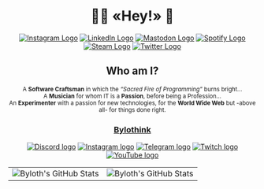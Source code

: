<h1 align="center">
  🧑‍💻 «Hey!» 👋
</h1>

<div align="center">
  <!-- https://shields.io/ -->
  <!-- https://simpleicons.org/ -->
  <a href="https://www.instagram.com/byloth.dev/" title="Instagram"><img src="https://img.shields.io/static/v1?color=E4405F&label=&logo=instagram&logoColor=white&message=Instagram&style=flat" alt="Instagram Logo" /></a>
  <a href="https://www.linkedin.com/in/byloth/" title="LinkedIn"><img src="https://img.shields.io/static/v1?color=0A66C2&label=&logo=linkedin&logoColor=white&message=LinkedIn&style=flat" alt="LinkedIn Logo" /></a>
  <a href="https://mastodon.uno/@byloth" title="Mastodon"><img src="https://img.shields.io/static/v1?color=6364FF&label=&logo=mastodon&logoColor=white&message=Mastodon&style=flat" alt="Mastodon Logo" /></a>
  <a href="https://open.spotify.com/user/21q4g5zjmgfv5qctquiqawkgq" title="Spotify"><img src="https://img.shields.io/static/v1?color=1DB954&label=&logo=spotify&logoColor=white&message=Spotify&style=flat" alt="Spotify Logo" /></a>
  <a href="https://steamcommunity.com/id/byloth/" title="Steam"><img src="https://img.shields.io/static/v1?color=000000&label=&logo=steam&logoColor=white&message=Steam&style=flat" alt="Steam Logo" /></a>
  <a href="https://twitter.com/byloth_dev" title="Twitter"><img src="https://img.shields.io/static/v1?color=1DA1F2&label=&logo=twitter&logoColor=white&message=Twitter&style=flat" alt="Twitter Logo" /></a>
</div>

<h2 align="center">
  Who am I?
</h2>

<div align="center">
  <p>
     <sup>
       A <strong>Software Craftsman</strong> in which the <i>“Sacred Fire of Programming”</i> burns bright...<br />
       A <strong>Musician</strong> for whom IT is a <strong>Passion</strong>, before being a Profession...<br />
       An <strong>Experimenter</strong> with a passion for new technologies, for the <strong>World Wide Web</strong> but -above all- for things done right.
     </sup>
  </p>
</div>

<h3 align="center">
  <a href="https://github.com/Bylothink" title="Bylothink">
     Bylothink
  </a>
</h3>

<div align="center">
  <a href="https://discord.gg/5QvHTwzvqW" title="Discord"><img src="https://img.shields.io/static/v1?color=5865F2&label=&logo=discord&logoColor=white&message=Discord&style=flat" alt="Discord logo" /></a>
  <a href="https://www.instagram.com/bylothink/" title="Instagram"><img src="https://img.shields.io/static/v1?color=E4405F&label=&logo=instagram&logoColor=white&message=Instagram&style=flat" alt="Instagram logo" /></a>
  <a href="https://t.me/bylothink" title="Telegram"><img src="https://img.shields.io/static/v1?color=26A5E4&label=&logo=telegram&logoColor=white&message=Telegram&style=flat" alt="Telegram logo" /></a>
  <a href="https://www.twitch.tv/bylothink" title="Twitch"><img src="https://img.shields.io/static/v1?color=9146FF&label=&logo=twitch&logoColor=white&message=Twitch&style=flat" alt="Twitch logo" /></a>
  <a href="https://www.youtube.com/@bylothink" title="YouTube"><img src="https://img.shields.io/static/v1?color=FF0000&label=&logo=youtube&logoColor=white&message=YouTube&style=flat" alt="YouTube logo" /></a>
</div>

<p></p>

<div align="center">
  <table>
    <tr>
      <td>
        <img src="https://github-readme-stats.vercel.app/api?username=Byloth&count_private=true&show_icons=true&bg_color=00000000&hide_border=true&text_color=86888b" alt="Byloth's GitHub Stats" title="Byloth's GitHub Stats" />
      </td>
      <td>
        <img src="https://github-readme-stats.vercel.app/api/top-langs/?username=Byloth&hide=html&langs_count=10&layout=compact&bg_color=00000000&hide_border=true&text_color=86888b" alt="Byloth's GitHub Stats" title="Byloth's GitHub Stats" />
      </td>
    </tr>
  </table>
</div>

<!--
**Byloth/byloth** is a ✨ _special_ ✨ repository because its `README.md` (this file) appears on your GitHub profile.

Here are some ideas to get you started:

- 🔭 I’m currently working on ...
- 🌱 I’m currently learning ...
- 👯 I’m looking to collaborate on ...
- 🤔 I’m looking for help with ...
- 💬 Ask me about ...
- 📫 How to reach me: ...
- 😄 Pronouns: ...
- ⚡ Fun fact: ...
-->

